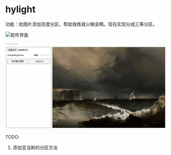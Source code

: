 # hylight

功能：给图片添加亮度分区，帮助我练就火眼金睛。现在实现分成三等分区。

![软件界面](doc/img/demo_1.png)


![软件操作界面](doc/img/opeator_show.gif)



TODO:

1. 添加亚当斯的分区方法
